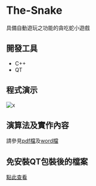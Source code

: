 # The-Snake
具備自動遊玩之功能的貪吃蛇小遊戲
## 開發工具
- C++
- QT
## 程式演示
![x](https://github.com/sa3214105/The-Snake/blob/master/image/rdjlv-m3qjg.gif?s=200)
## 演算法及實作內容
請參見[pdf檔](https://github.com/sa3214105/The-Snake/blob/master/%E6%9C%9F%E6%9C%AB%E5%B0%88%E9%A1%8C%E5%A0%B1%E5%91%8A--%E7%AC%AC%E5%9B%9B%E7%B5%84.pdf)及[word檔](https://github.com/sa3214105/The-Snake/blob/master/%E4%BA%BA%E5%B7%A5%E6%99%BA%E6%85%A7%E6%9C%9F%E6%9C%AB%E5%B0%88%E9%A1%8C%E5%A0%B1%E5%91%8A.docx)
## 免安裝QT包裝後的檔案
[點此查看](https://github.com/sa3214105/The-Snake/tree/master/The_Snake%20release)
